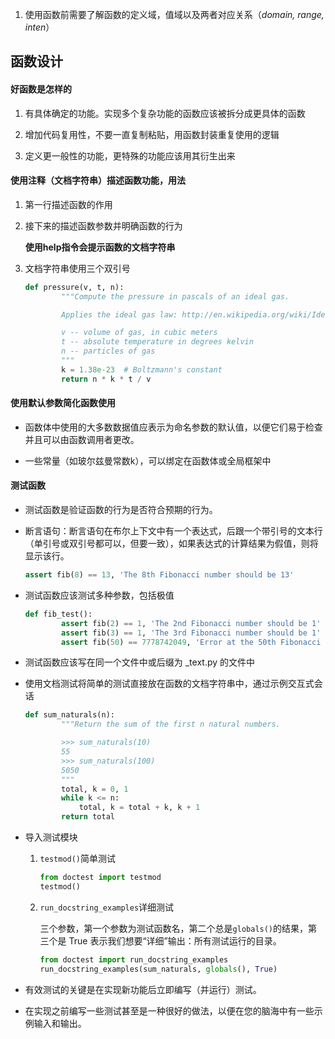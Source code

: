 1. 使用函数前需要了解函数的定义域，值域以及两者对应关系（*domain, range, inten*）

## 函数设计

#### 好函数是怎样的

1. 有具体确定的功能。实现多个复杂功能的函数应该被拆分成更具体的函数

2. 增加代码复用性，不要一直复制粘贴，用函数封装重复使用的逻辑

3. 定义更一般性的功能，更特殊的功能应该用其衍生出来

#### 使用注释（文档字符串）描述函数功能，用法

1. 第一行描述函数的作用

2. 接下来的描述函数参数并明确函数的行为
   
   **使用help指令会提示函数的文档字符串**

3. 文档字符串使用三个双引号
   
   ```python
   def pressure(v, t, n):
           """Compute the pressure in pascals of an ideal gas.
   
           Applies the ideal gas law: http://en.wikipedia.org/wiki/Ideal_gas_law
   
           v -- volume of gas, in cubic meters
           t -- absolute temperature in degrees kelvin
           n -- particles of gas
           """
           k = 1.38e-23  # Boltzmann's constant
           return n * k * t / v
   ```

#### 使用默认参数简化函数使用

- 函数体中使用的大多数数据值应表示为命名参数的默认值，以便它们易于检查并且可以由函数调用者更改。

- 一些常量（如玻尔兹曼常数k），可以绑定在函数体或全局框架中

#### 测试函数

- 测试函数是验证函数的行为是否符合预期的行为。

- 断言语句：断言语句在布尔上下文中有一个表达式，后跟一个带引号的文本行（单引号或双引号都可以，但要一致），如果表达式的计算结果为假值，则将显示该行。
  
  ```py
  assert fib(8) == 13, 'The 8th Fibonacci number should be 13'
  ```

- 测试函数应该测试多种参数，包括极值
  
  ```py
  def fib_test():
          assert fib(2) == 1, 'The 2nd Fibonacci number should be 1'
          assert fib(3) == 1, 'The 3rd Fibonacci number should be 1'
          assert fib(50) == 7778742049, 'Error at the 50th Fibonacci number'
  ```

- 测试函数应该写在同一个文件中或后缀为 _text.py 的文件中

- 使用文档测试将简单的测试直接放在函数的文档字符串中，通过示例交互式会话
  
  ```py
  def sum_naturals(n):
          """Return the sum of the first n natural numbers.
  
          >>> sum_naturals(10)
          55
          >>> sum_naturals(100)
          5050
          """
          total, k = 0, 1
          while k <= n:
              total, k = total + k, k + 1
          return total
  ```

- 导入测试模块
  
  1. `testmod()`简单测试
     
     ```py
     from doctest import testmod
     testmod()
     ```
  
  2. `run_docstring_examples`详细测试
     
     三个参数，第一个参数为测试函数名，第二个总是`globals()`的结果，第三个是 True 表示我们想要“详细”输出：所有测试运行的目录。
     
     ```py
     from doctest import run_docstring_examples
     run_docstring_examples(sum_naturals, globals(), True)
     ```

- 有效测试的关键是在实现新功能后立即编写（并运行）测试。

- 在实现之前编写一些测试甚至是一种很好的做法，以便在您的脑海中有一些示例输入和输出。
